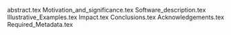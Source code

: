 abstract.tex
Motivation_and_significance.tex
Software_description.tex
Illustrative_Examples.tex
Impact.tex
Conclusions.tex
Acknowledgements.tex
Required_Metadata.tex